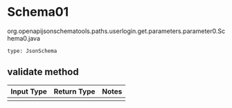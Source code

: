# Schema01
org.openapijsonschematools.paths.userlogin.get.parameters.parameter0.Schema0.java
```
type: JsonSchema
```

## validate method
Input Type | Return Type | Notes
------------ | ------------- | -------------
 |  |
